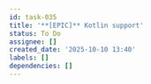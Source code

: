 ```yaml
---
id: task-035
title: '**[EPIC]** Kotlin support'
status: To Do
assignee: []
created_date: '2025-10-10 13:40'
labels: []
dependencies: []
---
```



